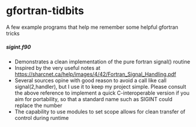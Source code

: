 # gfortran-tidbits
A few example programs that help me remember some helpful gfortran tricks

<h5>sigint.f90</h5>

*  Demonstrates a clean implementation of the pure fortran signal() routine
*  Inspired by the very useful notes at <url>https://sharcnet.ca/help/images/4/42/Fortran_Signal_Handling.pdf</url>
*  Several sources opine with good reason to avoid a call like call signal(2,handler), but I use it to keep my project simple. Please consult the above reference to implement a quick C-interoperable version if you aim for portability, so that a standard name such as SIGINT could replace the number
*  The capability to use modules to set scope allows for clean transfer of control during runtime
